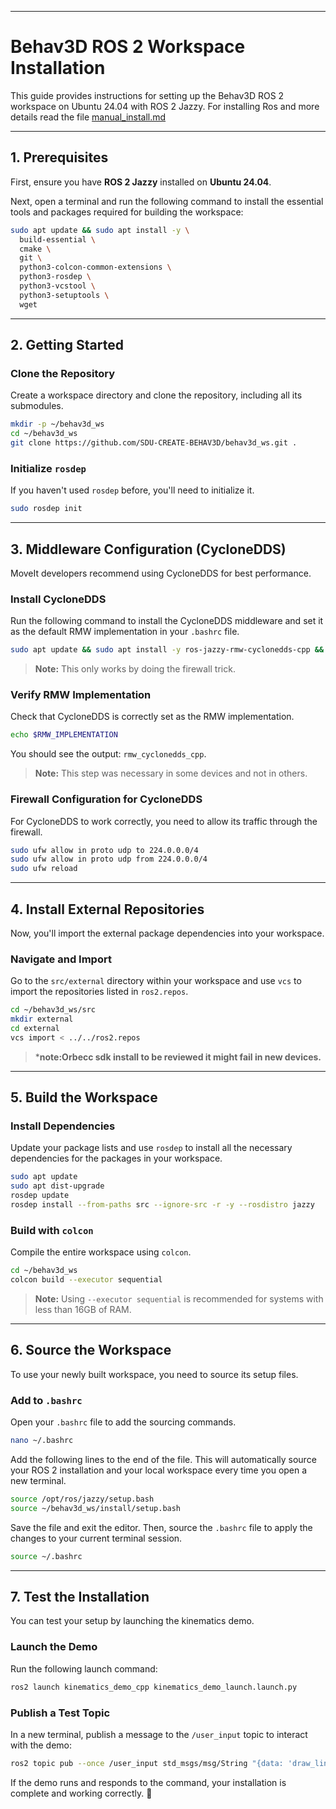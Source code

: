 
-----

# Behav3D ROS 2 Workspace Installation
This guide provides instructions for setting up the Behav3D ROS 2 workspace on Ubuntu 24.04 with ROS 2 Jazzy.
For installing Ros and more details read the file [manual_install.md](manual_install.md)

-----

## 1\. Prerequisites

First, ensure you have **ROS 2 Jazzy** installed on **Ubuntu 24.04**.

Next, open a terminal and run the following command to install the essential tools and packages required for building the workspace:

```bash
sudo apt update && sudo apt install -y \
  build-essential \
  cmake \
  git \
  python3-colcon-common-extensions \
  python3-rosdep \
  python3-vcstool \
  python3-setuptools \
  wget
```

-----

## 2\. Getting Started

### Clone the Repository

Create a workspace directory and clone the repository, including all its submodules.

```bash
mkdir -p ~/behav3d_ws
cd ~/behav3d_ws
git clone https://github.com/SDU-CREATE-BEHAV3D/behav3d_ws.git .
```

### Initialize `rosdep`

If you haven't used `rosdep` before, you'll need to initialize it.

```bash
sudo rosdep init
```

-----

## 3\. Middleware Configuration (CycloneDDS)

MoveIt developers recommend using CycloneDDS for best performance.

### Install CycloneDDS

Run the following command to install the CycloneDDS middleware and set it as the default RMW implementation in your `.bashrc` file.

```bash
sudo apt update && sudo apt install -y ros-jazzy-rmw-cyclonedds-cpp && echo "export RMW_IMPLEMENTATION=rmw_cyclonedds_cpp" >> ~/.bashrc && source ~/.bashrc
```

> **Note:** This only works by doing the firewall trick.

### Verify RMW Implementation

Check that CycloneDDS is correctly set as the RMW implementation.

```bash
echo $RMW_IMPLEMENTATION
```

You should see the output: `rmw_cyclonedds_cpp`.

> **Note:** This step was necessary in some devices and not in others.

### Firewall Configuration for CycloneDDS

For CycloneDDS to work correctly, you need to allow its traffic through the firewall.

```bash
sudo ufw allow in proto udp to 224.0.0.0/4
sudo ufw allow in proto udp from 224.0.0.0/4
sudo ufw reload
```

-----

## 4\. Install External Repositories

Now, you'll import the external package dependencies into your workspace.

### Navigate and Import

Go to the `src/external` directory within your workspace and use `vcs` to import the repositories listed in `ros2.repos`.

```bash
cd ~/behav3d_ws/src
mkdir external
cd external
vcs import < ../../ros2.repos
```

> ***note:Orbecc sdk  install to be reviewed it might fail in new devices.**

-----

## 5\. Build the Workspace

### Install Dependencies

Update your package lists and use `rosdep` to install all the necessary dependencies for the packages in your workspace.

```bash
sudo apt update
sudo apt dist-upgrade
rosdep update
rosdep install --from-paths src --ignore-src -r -y --rosdistro jazzy
```

### Build with `colcon`

Compile the entire workspace using `colcon`.

```bash
cd ~/behav3d_ws
colcon build --executor sequential
```

> **Note:** Using `--executor sequential` is recommended for systems with less than 16GB of RAM.

-----

## 6\. Source the Workspace

To use your newly built workspace, you need to source its setup files.

### Add to `.bashrc`

Open your `.bashrc` file to add the sourcing commands.

```bash
nano ~/.bashrc
```

Add the following lines to the end of the file. This will automatically source your ROS 2 installation and your local workspace every time you open a new terminal.

```bash
source /opt/ros/jazzy/setup.bash
source ~/behav3d_ws/install/setup.bash
```

Save the file and exit the editor. Then, source the `.bashrc` file to apply the changes to your current terminal session.

```bash
source ~/.bashrc
```

-----

## 7\. Test the Installation

You can test your setup by launching the kinematics demo.

### Launch the Demo

Run the following launch command:

```bash
ros2 launch kinematics_demo_cpp kinematics_demo_launch.launch.py
```

### Publish a Test Topic

In a new terminal, publish a message to the `/user_input` topic to interact with the demo:

```bash
ros2 topic pub --once /user_input std_msgs/msg/String "{data: 'draw_line'}"
```

If the demo runs and responds to the command, your installation is complete and working correctly. 🎉
